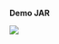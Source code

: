 **Demo JAR**

![](https://fbcdn-sphotos-f-a.akamaihd.net/hphotos-ak-xap1/v/t1.0-9/1173721_10151799054177824_4299646676854939817_n.jpg?oh=91a61aa0658a8bc9082c32e83051c10d&oe=5539C63F&__gda__=1426331398_d219a2ca268f0df9f329f553bd1f3797)
